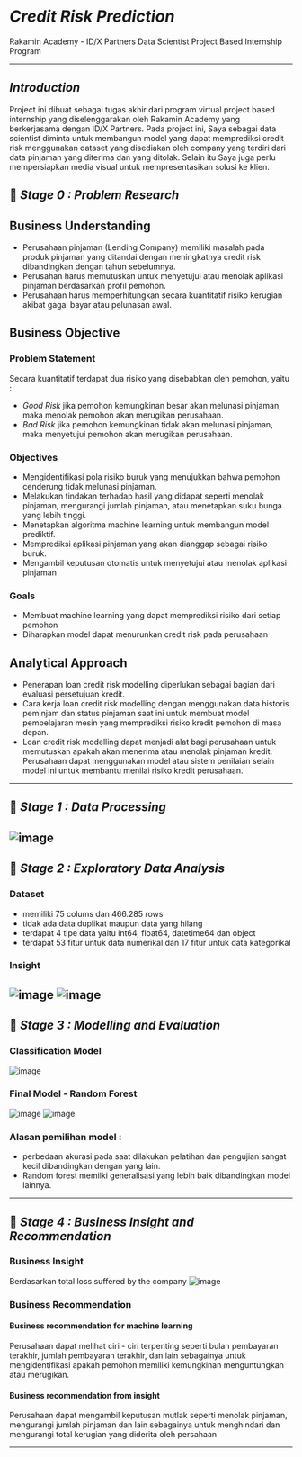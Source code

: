# *Credit Risk Prediction* 
Rakamin Academy - ID/X Partners Data Scientist Project Based Internship Program

---
## *Introduction*
Project ini dibuat sebagai tugas akhir dari program virtual project based internship yang diselenggarakan  oleh Rakamin Academy yang berkerjasama dengan ID/X Partners.
Pada project ini, Saya sebagai data scientist diminta untuk membangun model yang dapat memprediksi credit risk menggunakan dataset yang disediakan oleh company yang terdiri dari data pinjaman yang diterima dan yang ditolak. 
Selain itu Saya juga perlu mempersiapkan media visual untuk mempresentasikan solusi ke klien. 


## 📂 *Stage 0 : Problem Research*
## Business Understanding
- Perusahaan pinjaman (Lending Company) memiliki masalah pada produk pinjaman yang ditandai dengan meningkatnya credit risk dibandingkan dengan tahun sebelumnya.
- Perusahan harus memutuskan untuk menyetujui atau menolak aplikasi pinjaman berdasarkan profil pemohon.
- Perusahaan harus memperhitungkan secara kuantitatif risiko kerugian akibat gagal bayar atau pelunasan awal.
  
## Business Objective
### Problem Statement
Secara kuantitatif terdapat dua risiko yang disebabkan oleh pemohon, yaitu :
- *Good Risk* jika pemohon kemungkinan besar akan melunasi pinjaman, maka menolak pemohon akan merugikan perusahaan.
- *Bad Risk* jika pemohon kemungkinan tidak akan melunasi pinjaman, maka menyetujui pemohon akan merugikan perusahaan.

### Objectives
- Mengidentifikasi pola risiko buruk yang menujukkan bahwa pemohon cenderung tidak melunasi pinjaman.
- Melakukan tindakan terhadap hasil yang didapat seperti menolak pinjaman, mengurangi jumlah pinjaman, atau menetapkan suku bunga yang lebih tinggi.
- Menetapkan algoritma machine learning untuk membangun model prediktif.
- Memprediksi aplikasi pinjaman yang akan dianggap sebagai risiko buruk.
- Mengambil keputusan otomatis untuk menyetujui atau menolak aplikasi pinjaman

### Goals
- Membuat machine learning yang dapat memprediksi risiko dari setiap pemohon
- Diharapkan model dapat menurunkan credit risk pada perusahaan

## Analytical Approach
- Penerapan loan credit risk modelling diperlukan sebagai bagian dari evaluasi persetujuan kredit.
- Cara kerja loan credit risk modelling dengan  menggunakan data historis peminjam dan status pinjaman saat ini untuk membuat model pembelajaran mesin yang memprediksi risiko kredit pemohon di masa depan.
- Loan credit risk modelling dapat menjadi  alat bagi perusahaan untuk memutuskan apakah akan menerima atau menolak pinjaman kredit. Perusahaan dapat menggunakan model atau sistem penilaian selain model ini  untuk membantu menilai risiko kredit perusahaan.
---

## 📂 *Stage 1 : Data Processing*
![image](https://github.com/sseiraa/Final-Project_Id.x-Partners/assets/146892136/a51d8520-dd54-4426-8fa3-06e8feb1983b)
---
## 📂 *Stage 2 : Exploratory Data Analysis*
### Dataset
- memiliki 75 colums dan 466.285 rows
- tidak ada data duplikat maupun data yang hilang
- terdapat 4 tipe data yaitu int64, float64, datetime64 dan object
- terdapat 53 fitur untuk data numerikal dan 17 fitur untuk data kategorikal

### Insight
![image](https://github.com/sseiraa/Final-Project_Id.x-Partners/assets/146892136/9aaddc5e-a172-4f62-94f5-482945e3c125)
![image](https://github.com/sseiraa/Final-Project_Id.x-Partners/assets/146892136/62d4cad0-a72e-4c2a-8265-633c8d309bdf)
---

## 📂 *Stage 3 : Modelling and Evaluation*
### Classification Model
![image](https://github.com/sseiraa/Final-Project_Id.x-Partners/assets/146892136/03c55f92-2379-450b-9fbe-b5bd3e2c9c0e)

### Final Model - Random Forest
![image](https://github.com/sseiraa/Final-Project_Id.x-Partners/assets/146892136/0eb85e20-1cfa-4803-a5a4-ce90ab8a9264)
![image](https://github.com/sseiraa/Final-Project_Id.x-Partners/assets/146892136/7750bbd8-7bdd-43fc-ba7c-fecf5bea456e)

### Alasan pemilihan model :
- perbedaan akurasi pada saat dilakukan pelatihan dan pengujian sangat kecil dibandingkan dengan yang lain.
- Random forest memilki generalisasi yang lebih baik dibandingkan model lainnya.
---

## 📂 *Stage 4 : Business Insight and Recommendation*
### Business Insight
Berdasarkan total loss suffered by the company
![image](https://github.com/sseiraa/Final-Project_Id.x-Partners/assets/146892136/4d1964ec-8255-4f9d-be52-baa0a2c58367)

### Business Recommendation
#### Business recommendation for machine learning
Perusahaan dapat melihat ciri - ciri terpenting seperti bulan pembayaran terakhir, jumlah pembayaran terakhir, dan lain sebagainya untuk mengidentifikasi apakah pemohon memiliki kemungkinan menguntungkan atau merugikan.


#### Business recommendation from insight
Perusahaan dapat mengambil keputusan mutlak seperti menolak pinjaman, mengurangi jumlah pinjaman dan lain sebagainya untuk menghindari dan mengurangi total kerugian yang diderita oleh persahaan

---
